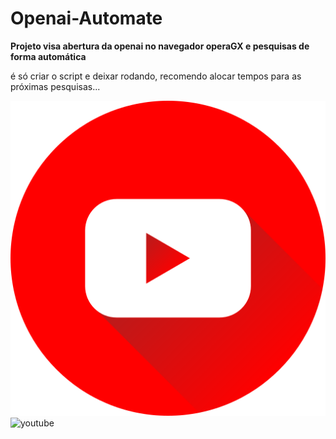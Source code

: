 # Openai-Automate
**Projeto visa abertura da openai no navegador operaGX e pesquisas de forma automática**

é só criar o script e deixar rodando, recomendo alocar tempos para as próximas pesquisas...

![png](youtube.png)
![youtube](https://youtu.be/v0pDiFQk3Xc) 
